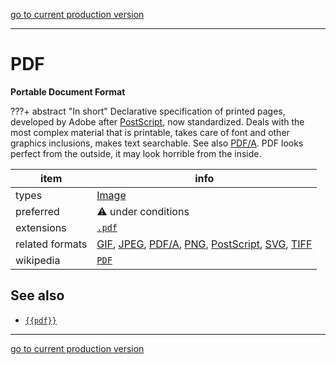 [go to current production version]({{preferredFormats}})

---



# PDF

**Portable Document Format**

???+ abstract "In short"
    Declarative specification of printed pages, developed by Adobe after [PostScript](../fileFormats/postscript.md), now standardized. Deals with the most complex material that is printable, takes care of font and other graphics inclusions, makes text searchable. See also [PDF/A](../fileFormats/pdfa.md). PDF looks perfect from the outside, it may look horrible from the inside.

item | info
--- | ---
types | [Image](../dataTypes/image.md)
preferred | ⚠️ under conditions
extensions | [`.pdf`](../extensions/pdf.md)
related formats | [GIF](../fileFormats/gif.md), [JPEG](../fileFormats/jpeg.md), [PDF/A](../fileFormats/pdfa.md), [PNG](../fileFormats/png.md), [PostScript](../fileFormats/postscript.md), [SVG](../fileFormats/svg.md), [TIFF](../fileFormats/tiff.md)
wikipedia | [`PDF`]({{wikipedia}}/PDF)



## See also
*   [`{{pdf}}`]({{pdf}})




---

[go to current production version]({{preferredFormats}})
